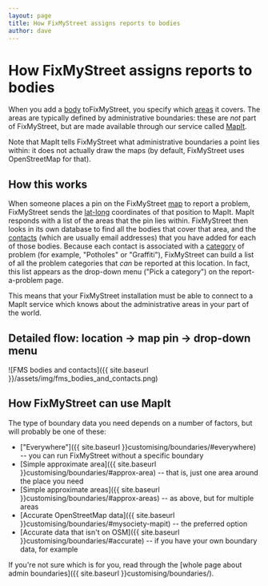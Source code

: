 ```yaml
---
layout: page
title: How FixMyStreet assigns reports to bodies
author: dave
---
```


# How FixMyStreet assigns reports to bodies

<p class="lead">When you add a <a href="{{ site.baseurl }}glossary/#body" class="glossary">body</a> toFixMyStreet,
you specify which <a href="{{ site.baseurl }}glossary/#area" class="glossary">areas</a> it
covers. The areas are typically defined by administrative boundaries: these
are <em>not</em> part of FixMyStreet, but are made available through our
service called <a href="{{ site.baseurl }}glossary/#mapit" class="glossary">MapIt</a>. </p>

Note that MapIt tells FixMyStreet what administrative boundaries a point lies
within: it does not actually draw the maps (by default, FixMyStreet uses
OpenStreetMap for that).

## How this works

When someone places a pin on the FixMyStreet <a href="{{ site.baseurl }}glossary/#map" class="glossary">map</a> to report a problem,
FixMyStreet sends the <a href="{{ site.baseurl }}glossary/#latlong" class="glossary">lat-long</a> coordinates of that position to MapIt. MapIt
responds with a list of the areas that the pin lies within. FixMyStreet then
looks in its own database to find all the bodies that cover that area, and the
<a href="{{ site.baseurl }}glossary/#contact" class="glossary">contacts</a> (which are usually email addresses) that you have added for each of
those bodies. Because each contact is associated with a <a href="{{ site.baseurl }}glossary/#category" class="glossary">category</a> of problem
(for example, "Potholes" or "Graffiti"), FixMyStreet can build a list of all
the problem categories that *can* be reported at this location. In fact, this
list appears as the drop-down menu ("Pick a category") on the report-a-problem
page.

This means that your FixMyStreet installation must be able to connect to a
MapIt service which knows about the administrative areas in your part of the
world.

## Detailed flow: location &rarr; map pin &rarr; drop-down menu

![FMS bodies and contacts]({{ site.baseurl }}/assets/img/fms_bodies_and_contacts.png)


## How FixMyStreet can use MapIt

The type of boundary data you need depends on a number of factors, but will
probably be one of these:

   * ["Everywhere"]({{ site.baseurl }}customising/boundaries/#everywhere) -- you can run FixMyStreet without a specific boundary
   * [Simple approximate area]({{ site.baseurl }}customising/boundaries/#approx-area) -- that is, just one area around the place you need
   * [Simple approximate areas]({{ site.baseurl }}customising/boundaries/#approx-areas) -- as above, but for multiple areas
   * [Accurate OpenStreetMap data]({{ site.baseurl }}customising/boundaries/#mysociety-mapit) -- the preferred option
   * [Accurate data that isn't on OSM]({{ site.baseurl }}customising/boundaries/#accurate) -- if you have your own boundary data, for example

If you're not sure which is for you, read through the 
[whole page about admin boundaries]({{ site.baseurl }}customising/boundaries/).


